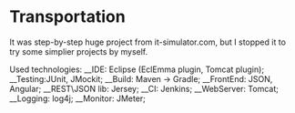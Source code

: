 # Transportation
It was step-by-step huge project from it-simulator.com, but I stopped it to try some simplier projects by myself.

Used technologies: 
__IDE: Eclipse (EclEmma plugin, Tomcat plugin);
__Testing:JUnit, JMockit;
__Build: Maven -> Gradle;
__FrontEnd: JSON, Angular;
__REST\JSON lib: Jersey;
__CI: Jenkins;
__WebServer: Tomcat;
__Logging: log4j;
__Monitor: JMeter;
